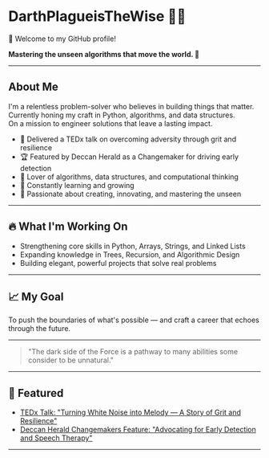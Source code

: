 # DarthPlagueisTheWise 👨‍💻

👋 Welcome to my GitHub profile!

**Mastering the unseen algorithms that move the world. 🧠**

---

## About Me
I'm a relentless problem-solver who believes in building things that matter.  
Currently honing my craft in Python, algorithms, and data structures.  
On a mission to engineer solutions that leave a lasting impact.

- 🎤 Delivered a TEDx talk on overcoming adversity through grit and resilience
- 🏆 Featured by Deccan Herald as a Changemaker for driving early detection
- 🧠 Lover of algorithms, data structures, and computational thinking
- 🚀 Constantly learning and growing
- 🌌 Passionate about creating, innovating, and mastering the unseen

---

## 🔥 What I'm Working On
- Strengthening core skills in Python, Arrays, Strings, and Linked Lists
- Expanding knowledge in Trees, Recursion, and Algorithmic Design
- Building elegant, powerful projects that solve real problems

---

## 📈 My Goal
To push the boundaries of what's possible — and craft a career that echoes through the future.

---

> "The dark side of the Force is a pathway to many abilities some consider to be unnatural."

---

## 🎥 Featured

- [TEDx Talk: "Turning White Noise into Melody — A Story of Grit and Resilience"](https://www.youtube.com/watch?v=sDnUXSegIT8)
- [Deccan Herald Changemakers Feature: "Advocating for Early Detection and Speech Therapy"](https://www.youtube.com/watch?v=pdAEj39OoGQ)

---

